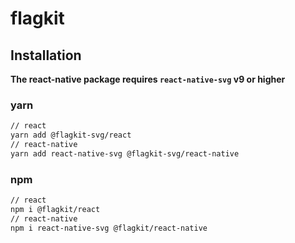 # flagkit

## Installation

**The react-native package requires `react-native-svg` v9 or higher**

### yarn

```sh
// react
yarn add @flagkit-svg/react
// react-native
yarn add react-native-svg @flagkit-svg/react-native
```

### npm

```sh
// react
npm i @flagkit/react
// react-native
npm i react-native-svg @flagkit/react-native
```

